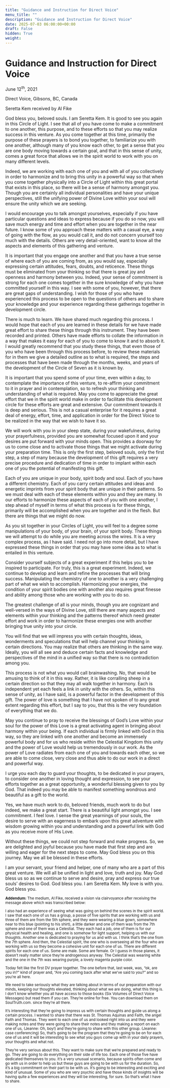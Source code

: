 ```yaml
---
title: "Guidance and Instruction for Direct Voice"
menu_title: ""
description: "Guidance and Instruction for Direct Voice"
date: 2025-07-03 06:00:00+00:00
draft: False
hidden: True
weight:
---
```

# Guidance and Instruction for Direct Voice

June 12<sup>th</sup>, 2021

Direct Voice, Gibsons, BC, Canada

Seretta Kem received by Al Fike

God bless you, beloved souls. I am Seretta Kem. It is good to see you again in this Circle of Light. I see that all of you have come to make a commitment to one another,  this purpose, and to these efforts so that you may realize success in this venture. As you come together at this time, primarily the purpose of these prayers is to bond you together, to familiarize you with one another, although many of you know each other, to get a sense that you are one body moving towards a certain goal, and that in this sense of unity, comes a great force that allows we in the spirit world to work with you on many different levels.

Indeed, we are working with each one of you and with all of you collectively in order to harmonize and to bring this unity in a powerful way so that when you come together physically into a Circle of Light within this great portal that exists in this place, so there will be a sense of harmony amongst you. Though you are certainly all individual personalities and have your unique perspectives, still the unifying power of Divine Love within your soul will ensure the unity which we are seeking.

I would encourage you to talk amongst yourselves, especially if you have particular questions and ideas to express because if you do so now, you will save much energy and time and effort when you are together in the near future. I know some of you approach these matters with a casual eye, a way of going with the flow, as you would call it, and do not concern yourself too much with the details. Others are very detail-oriented, want to know all the aspects and elements of this gathering and venture.

It is important that you engage one another and that you have a true sense of where each of you are coming from, as you would say, especially expressing certain attitudes,  fears, doubts, and reticence. These things must be eliminated from your thinking so that there is great joy and openness and harmony between you. Indeed, your sense of commitment is strong for each one comes together in the sure knowledge of why you have committed yourself in this way. I see with some of you, however, that there are great gaps of understanding. I wish for those of you who have experienced this process to be open to the questions of others and to share your knowledge and your experience regarding these gatherings together in development circle.

There is much to learn. We have shared much regarding this process. I would hope that each of you are learned in these details for we have made great effort to share these things through this instrument. They have been recorded and printed. Others have made efforts to collate the information in a way that makes it easy for each of you to come to know it and to absorb it. I would greatly recommend that you study these things, that even those of you who have been through this process before, to review these materials for in them we give a detailed outline as to what is required, the steps and processes that have been made through the months, weeks, and years of the development of the Circle of Seven as it is known by.

It is important that you spend some of your time, even within a day, to contemplate the importance of this venture, to re-affirm your commitment to it in prayer and in contemplation, so to refresh your thinking and understanding of what is required. May you come to appreciate the great effort that we in the spirit world make in order to facilitate this development circle for these efforts are great and extensive. Our commitment towards it is deep and serious. This is not a casual enterprise for it requires a great deal of energy, effort, time, and application in order for the Direct Voice to be realized in the way that we wish to have it so.

We will work with you in your sleep state, during your wakefulness, during your prayerfulness, provided you are somewhat focused upon it and your desires are put forward with your minds open. This provides a doorway for us to come close and to activate those things that we might activate during your preparation time. This is only the first step, beloved souls, only the first step, a step of many because the development of this gift requires a very precise procedure and dedication of time in order to implant within each one of you the potential of manifesting this gift.

Each of you are unique in your body, spirit body and soul. Each of you have a different chemistry. Each of you carry certain attitudes and ideas and energetic imprints from your spirit body that are unique in their patterns. So we must deal with each of these elements within you and they are many. In our efforts to harmonize these aspects of each of you with one another, I step ahead of myself in terms of what this process is for these things, primarily will be accomplished when you are together and in the flesh. But there are things that we might do now.

As you sit together in your Circles of Light, you will feel to a degree some manipulations of your body, of your brain, of your spirit body. These things we will attempt to do while  you are meeting across the wires. It is a very complex process, as I have said. I need not go into more detail, but I have expressed these things in order that you may have some idea as to what is entailed in this venture.

Consider yourself subjects of a great experiment if this helps you to be inspired to participate. For truly, this is a great experiment. Indeed, we continue to develop and learn and refine the processes that will bring success. Manipulating the chemistry of one to another is a very challenging part of what we wish to accomplish. Harmonizing your energies, the condition of your spirit bodies one with another also requires great finesse and ability among those who are working with you to do so.

The greatest challenge of all is your minds, though you are cognizant and well-versed in the ways of Divine Love, still there are many aspects and elements within your thinking and the patterns thereof which need greater effort and work in order to harmonize these energies one with another bringing true unity into your circle.

You will find that we will impress you with certain thoughts, ideas, wonderments and speculations that will help channel your thinking in certain directions. You may realize that others are thinking in the same way. Ideally, you will all see and deduce certain facts and knowledge and perspectives of the mind in a unified way so that there is no contradiction among you.

This process is not what you would call brainwashing. No, that would be amusing to think of it in this way. Rather, it is like corralling sheep in a certain direction so that they may all walk together in harmony. Each is independent yet each feels a link in unity with the others. So, within this sense of unity, as I have said, is a powerful factor in the development of this gift. The power of love is something that I have not spoken of to any great extent regarding this effort, but I say to you, that this is the very foundation of everything that we do.

May you continue to pray to receive the blessings of God’s Love within your soul for the power of this Love is a great activating agent in bringing about harmony within your being. If each individual is firmly linked with God in this way, so they are linked with one another and become an immensely powerful body and for us who reside within the Celestial Kingdom this unity and the power of Love would help us tremendously in our work. As the power of Love radiates from each one of you and towards each other, so we are able to come close, very close and thus able to do our work in a direct and powerful way.

 I urge you each day to guard your thoughts, to be dedicated in your prayers, to consider one another in loving thought and expression, to see your efforts together as a great opportunity, a wonderful blessing given to you by God. That indeed you may be able to manifest something wondrous and beautiful as a gift to the world.

Yes, we have much work to do, beloved friends, much work to do but indeed, we make a great start. There is a beautiful light amongst you. I see commitment. I feel love. I sense the great yearnings of your souls, the desire to serve with an eagerness to embark upon this great adventure with wisdom growing within you and understanding and a powerful link with God as you receive more of His Love.

Without these things, we could not step forward and make progress. So, we are delighted and joyful because you have made that first step and are willing and eager for the next steps to come. May God bless you on this journey. May we all be blessed in these efforts.

I am your servant, your friend and helper, one of many who are a part of this great venture. We will all be unified in light and love, truth and joy. May God bless us so as we continue to serve and desire, pray and express our true souls’ desires to God. God bless you. I am Seretta Kem. My love is with you. God bless you.
<small>

**Addendum:** The medium, Al Fike, received a vision via clairvoyance after receiving the message above which was transcribed below:

I also had an experience of seeing what was going on behind the scenes in the spirit world. I saw that each one of us has a group, a posse of five spirits that are working with us and three of them are from the 5th sphere, and they were wearing a blue gown, somewhere near to this blue (pointing to his shirt), a little darker and one of them was from the 7th sphere and one of them was a Celestial. They each had a job,  one of them is for our physical health and healing, and one is somehow for light support, helping us with our thoughts. Another one is dedicated to praying for us and with us. I think that’s the one from the 7th sphere. And then, the Celestial spirit, the one who is overseeing all the four who are working with us so they become a cohesive unit for each one of us. There are different spirits for each one of us.  Some are male. Some are female. Or I guess in those planes, it doesn’t really matter since they’re androgenous anyway. The Celestial was wearing white and the one in the 7th was wearing purple, a lovely magenta purple color.

Today felt like the first DV prayer together. The one before that, last week, was, “ok, are you in?” kind of prayer and, “Are you coming back after what we’ve said to you?” and so you’re all here.

We need to take seriously what they are talking about in terms of our preparation with our minds, keeping our thoughts elevated, thinking about what we are doing, what this thing is. I don’t know whether you all have access to those books (Six Volumes of Direct Voice Messages) but read them if you can. They’re online for free. You can download them on SoulTruth.com. since they’re all there.

It’s interesting that they’re going to impress us with certain thoughts and guide us along a certain process. I wanted to share that there was St. Thomas Aquinas and Faith, the angel Faith and Thomas. They went to each one of us and looked right into us and they were making notes and they were going to share their notes and they making  a report on each one of us, (Jeanne: Oh, boy!) and they’re going to share with this other group. (Jeanne: case conferencing) So, that’s going to be the program that they’re going to be on for each one of us and it will be interesting to see what you guys come up with in your daily prayers, your thoughts and what not.

They’re very serious about this. They want to make sure that we’re prepared and ready to go. They are going to do everything on their side of life too. Each one of those five have dedicated themselves to you. It’s a very unusual scenario, because spirits often come and go with us in order to help us but these guys are going to be with us for the duration. So, it’s a big commitment on their part to be with us. It’s going to be interesting and exciting and kind of unusual. Some of you who are very psychic and have those kinds of insights will be having quite a few experiences and they will be interesting, for sure. So that’s what I have to share.
